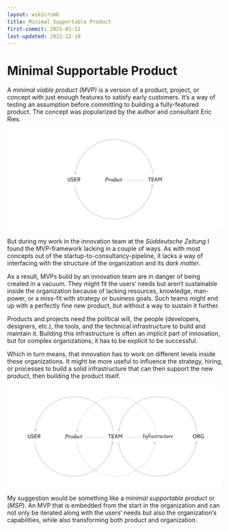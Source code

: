 ```yaml
---
layout: wikicrumb 
title: Minimal Supportable Product
first-commit: 2021-01-11
last-updated: 2022-12-18
---
```

# Minimal Supportable Product

A _minimal viable product (MVP)_ is a version of a product, project, or concept with just enough features to satisfy early customers. It‘s a way of testing an assumption before committing to building a fully-featured product. The concept was popularized by the author and consultant Eric Ries.

![](/img/wiki/wiki-minimal-viable-product.svg)

But during my work in the innovation team at the _Süddeutsche Zeitung_ I found the MVP-framework lacking in a couple of ways. As with most concepts out of the startup-to-consultancy-pipeline, it lacks a way of interfacing with the structure of the organization and its _dark matter_.

As a result, MVPs build by an innovation team are in danger of being created in a vacuum. They might fit the users‘ needs but aren‘t sustainable inside the organization because of lacking resources, knowledge, man-power, or a miss-fit with strategy or business goals. Such teams might end up with a perfectly fine new product, but without a way to sustain it further.

Products and projects need the political will, the people (developers, designers, etc.), the tools, and the technical infrastructure to build and maintain it. Building this infrastructure is often an implicit part of innovation, but for complex organizations, it has to be explicit to be successful.

Which in turn means, that innovation has to work on different levels inside these organizations. It might be more useful to influence the strategy, hiring, or processes to build a solid infrastructure that can then support the new product,  then building the product itself.

![](/img/wiki/wiki-minimal-supportable-product.svg)

My suggestion would be something like a _minimal supportable product_ or (_MSP_). An MVP that is embedded from the start in the organization and can not only be iterated along with the users‘ needs but also the organization‘s capabilities, while also transforming both product and organization.